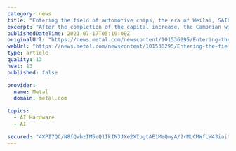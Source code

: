 ```yaml
---
category: news
title: "Entering the field of automotive chips, the era of Weilai, SAIC and Ningde have blessed this pioneer of AI chips."
excerpt: "After the completion of the capital increase, the Cambrian will speed up the establishment of a vehicle smart chip research and development and product team, and make full use of the Cambrian technology accumulation in the smart chip field to develop vehicle smart chip related business."
publishedDateTime: 2021-07-17T05:19:00Z
originalUrl: "https://news.metal.com/newscontent/101536295/Entering-the-field-of-automotive-chips-the-era-of-Weilai-SAIC-and-Ningde-have-blessed-this-pioneer-of-AI-chips/"
webUrl: "https://news.metal.com/newscontent/101536295/Entering-the-field-of-automotive-chips-the-era-of-Weilai-SAIC-and-Ningde-have-blessed-this-pioneer-of-AI-chips/"
type: article
quality: 13
heat: 13
published: false

provider:
  name: Metal
  domain: metal.com

topics:
  - AI Hardware
  - AI

secured: "4XPI7QC/N8fQwhzIM5eQ1IkIN3JXe2XIpgtAE1MeQmyA/2rMUCMWfLW43iait0xAJ0t8Xl5+f41Pf3qydo41/NyE0nKSnfoTtx8bMLRmEBVf22ag3ttDbSbxSD4TDt9+2EXnEuGHtQLigI5L6+Ucso3CMjztfuvIhW54vGqw9cBcywjusX3JbSptPx2MWgAA/ZCaRYdxssTLCr9ZNpxUhqDqw6HAtDVpIU64VfUkCTqfodKEvbO9LQf5gBARnKni9b6Uj7LrQ20MqOthnsCdX6Q5vSYwl+/WOzNNUK90c4bJlU8thclKiJcZGLLbQAror8GYY2VfCt5q/irXqMYxHyFvzOof+0MvGCo1rFZm4O8=;2sJs8K37rbFXkYush/kp9w=="
---
```


